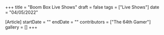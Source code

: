 +++
title = "Boom Box Live Shows"
draft = false
tags = ["Live Shows"]
date = "04/05/2022"

[Article]
startDate = ""
endDate = ""
contributors = ["The 64th Gamer"]
gallery = []
+++

